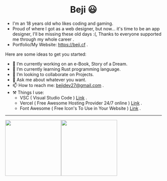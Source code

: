 <h1 align="center"> Beji 😃 </h1>

- I'm an 18 years old who likes coding and gaming.
- Proud of where I got as a web designer, but now... it's time to be an app designer, I'll be missing these old days :(, Thanks to everyone supported me through my whole career .
- Portfolio/My Website: https://beji.cf .

Here are some ideas to get you started:

- 🔭 I’m currently working on an e-Book, Story of a Dream.
- 🌱 I’m currently learning Rust programming language.
- 👯 I’m looking to collaborate on Projects.
- 💬 Ask me about whatever you want.
- 📫 How to reach me: <a target="_blank" href="mailto:bejidev27@gmail.com">bejidev27@gmail.com</a> .
- ⚒️ Things I use:
   - VSC ( Visual Studio Code ) <a target="_blank" href="https://code.visualstudio.com">Link</a> .
   - Vercel ( Free Awesome Hosting Provider 24/7 online ) <a target="_blank" href="https://vercel.com">Link</a> .
   - Font Awesome ( Free Icon's To Use in Your Website ) <a target="_blank" href="https://fontawesome.com">Link</a> .

<hr>

<div align="center" style="display: flex">
    <a href="https://github.com/Beji1">
      
 <img height="180em" src="https://github-readme-stats.vercel.app/api?username=Beji1&show_icons=true&hide_border=true&&count_private=true&include_all_commits=true&theme=aura">
 </a>
    <a href="https://github.com/Beji1">
<img height="180em" src="https://github-readme-stats.vercel.app/api/top-langs/?username=Beji1&show_icons=true&hide_border=true&layout=compact&langs_count=8&theme=aura">
</a>
        </div>
